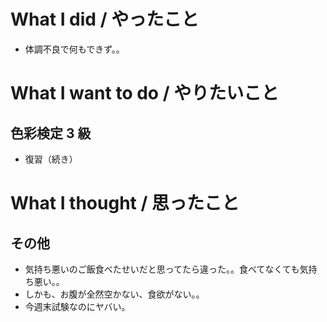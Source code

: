 # What I did / やったこと
- 体調不良で何もできず。。

# What I want to do / やりたいこと
## 色彩検定 3 級
- 復習（続き）

# What I thought / 思ったこと
## その他
- 気持ち悪いのご飯食べたせいだと思ってたら違った。。食べてなくても気持ち悪い。。
- しかも、お腹が全然空かない、食欲がない。。
- 今週末試験なのにヤバい。
